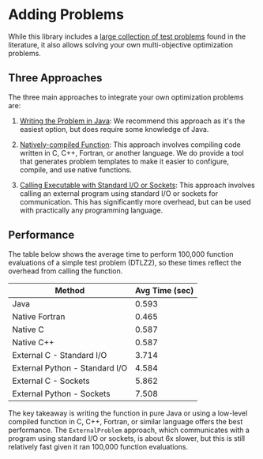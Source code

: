 # Adding Problems

While this library includes a [large collection of test problems](listOfProblems.md) found in the literature, it also
allows solving your own multi-objective optimization problems.

## Three Approaches

The three main approaches to integrate your own optimization problems are:

1. [Writing the Problem in Java](writingJavaProblem.md): We recommend this approach as it's the easiest option, but
   does require some knowledge of Java.
   
2. [Natively-compiled Function](writingNativeProblem.md): This approach involves compiling code written in
   C, C++, Fortran, or another language.  We do provide a tool that generates problem templates to make it easier to
   configure, compile, and use native functions.
   
3. [Calling Executable with Standard I/O or Sockets](writingExternalProblem.md): This approach involves calling an
   external program using standard I/O or sockets for communication.  This has significantly more overhead, but can be
   used with practically any programming language.
   
## Performance

The table below shows the average time to perform 100,000 function evaluations of a simple test problem (DTLZ2), so
these times reflect the overhead from calling the function.

Method                          | Avg Time (sec)
------------------------------- | --------------
Java                            | 0.593
Native Fortran                  | 0.465
Native C                        | 0.587
Native C++                      | 0.587
External C - Standard I/O       | 3.714
External Python - Standard I/O  | 4.584
External C - Sockets            | 5.862
External Python - Sockets       | 7.508

The key takeaway is writing the function in pure Java or using a low-level compiled function in C, C++, Fortran, or
similar language offers the best performance.  The `ExternalProblem` approach, which communicates with a program
using standard I/O or sockets, is about 6x slower, but this is still relatively fast given it ran 100,000 function
evaluations.
